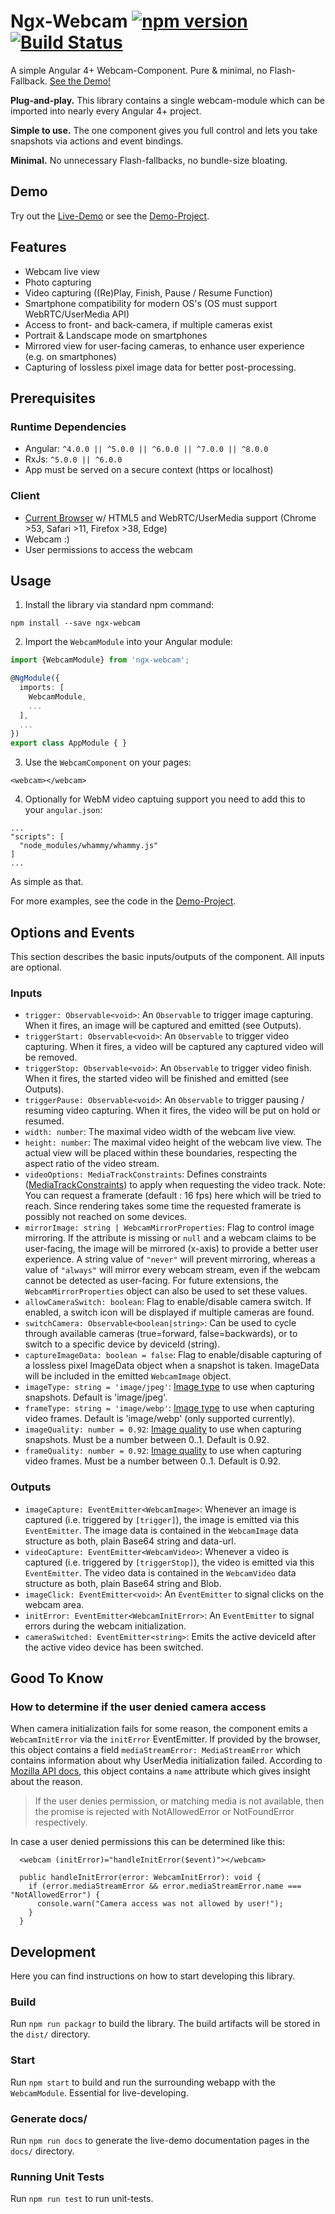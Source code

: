 # Ngx-Webcam [![npm version](https://badge.fury.io/js/ngx-webcam.svg)](https://badge.fury.io/js/ngx-webcam) [![Build Status](https://travis-ci.org/basst314/ngx-webcam.svg?branch=master)](https://travis-ci.org/basst314/ngx-webcam)

A simple Angular 4+ Webcam-Component. Pure &amp; minimal, no Flash-Fallback. <a href="https://basst314.github.io/ngx-webcam/?" target="_blank">See the Demo!</a>

**Plug-and-play.** This library contains a single webcam-module which can be imported into nearly every Angular 4+ project.

**Simple to use.** The one component gives you full control and lets you take snapshots via actions and event bindings.

**Minimal.** No unnecessary Flash-fallbacks, no bundle-size bloating.

## Demo
Try out the <a href="https://basst314.github.io/ngx-webcam/?" target="_blank">Live-Demo</a> or see the <a href="https://github.com/basst314/ngx-webcam-demo" target="_blank">Demo-Project</a>.

## Features
* Webcam live view
* Photo capturing
* Video capturing ((Re)Play, Finish, Pause / Resume Function)
* Smartphone compatibility for modern OS's (OS must support WebRTC/UserMedia API)
* Access to front- and back-camera, if multiple cameras exist
* Portrait & Landscape mode on smartphones
* Mirrored view for user-facing cameras, to enhance user experience (e.g. on smartphones)
* Capturing of lossless pixel image data for better post-processing.


## Prerequisites

### Runtime Dependencies
* Angular: `^4.0.0 || ^5.0.0 || ^6.0.0 || ^7.0.0 || ^8.0.0`
* RxJs: `^5.0.0 || ^6.0.0`
* App must be served on a secure context (https or localhost)

### Client
* [Current Browser](https://developer.mozilla.org/en-US/docs/Web/API/MediaDevices/getUserMedia#Browser_compatibility) w/ HTML5 and WebRTC/UserMedia support (Chrome >53, Safari >11, Firefox >38, Edge)
* Webcam :)
* User permissions to access the webcam

## Usage
1) Install the library via standard npm command:

`npm install --save ngx-webcam`

2) Import the `WebcamModule` into your Angular module:

```typescript
import {WebcamModule} from 'ngx-webcam';

@NgModule({
  imports: [
    WebcamModule,
    ...
  ],
  ...
})
export class AppModule { }
```

3) Use the `WebcamComponent` on your pages:

`<webcam></webcam>`

4) Optionally for WebM video captuing support you need to add this to your `angular.json`:

```
...
"scripts": [
  "node_modules/whammy/whammy.js"
]
...
```

As simple as that. 

For more examples, see the code in the <a href="https://github.com/basst314/ngx-webcam-demo" target="_blank">Demo-Project</a>.

## Options and Events
This section describes the basic inputs/outputs of the component. All inputs are optional.
### Inputs
* `trigger: Observable<void>`: An `Observable` to trigger image capturing. When it fires, an image will be captured and emitted (see Outputs).
* `triggerStart: Observable<void>`: An `Observable` to trigger video capturing. When it fires, a video will be captured any captured video will be removed.
* `triggerStop: Observable<void>`: An `Observable` to trigger video finish. When it fires, the started video will be finished and emitted (see Outputs).
* `triggerPause: Observable<void>`: An `Observable` to trigger pausing / resuming video capturing. When it fires, the video will be put on hold or resumed.
* `width: number`: The maximal video width of the webcam live view.
* `height: number`: The maximal video height of the webcam live view. The actual view will be placed within these boundaries, respecting the aspect ratio of the video stream.
* `videoOptions: MediaTrackConstraints`: Defines constraints ([MediaTrackConstraints](https://developer.mozilla.org/en-US/docs/Web/API/MediaTrackConstraints)) to apply when requesting the video track. 
Note: You can request a framerate (default : 16 fps) here which will be tried to reach. Since rendering takes some time the requested framerate is possibly not reached on some devices.
* `mirrorImage: string | WebcamMirrorProperties`: Flag to control image mirroring. If the attribute is missing or `null` and a webcam claims to be user-facing, the image will be mirrored (x-axis) to provide a better user experience. A string value of `"never"` will prevent mirroring, whereas a value of `"always"` will mirror every webcam stream, even if the webcam cannot be detected as user-facing. For future extensions, the `WebcamMirrorProperties` object can also be used to set these values.
* `allowCameraSwitch: boolean`: Flag to enable/disable camera switch. If enabled, a switch icon will be displayed if multiple cameras are found.
* `switchCamera: Observable<boolean|string>`: Can be used to cycle through available cameras (true=forward, false=backwards), or to switch to a specific device by deviceId (string).
* `captureImageData: boolean = false`: Flag to enable/disable capturing of a lossless pixel ImageData object when a snapshot is taken. ImageData will be included in the emitted `WebcamImage` object.
* `imageType: string = 'image/jpeg'`: [Image type](https://developer.mozilla.org/en-US/docs/Web/API/HTMLCanvasElement/toDataURL) to use when capturing snapshots. Default is 'image/jpeg'.
* `frameType: string = 'image/webp'`: [Image type](https://developer.mozilla.org/en-US/docs/Web/API/HTMLCanvasElement/toDataURL) to use when capturing video frames. Default is 'image/webp' (only supported currently).
* `imageQuality: number = 0.92`: [Image quality](https://developer.mozilla.org/en-US/docs/Web/API/HTMLCanvasElement/toDataURL) to use when capturing snapshots. Must be a number between 0..1. Default is 0.92.
* `frameQuality: number = 0.92`: [Image quality](https://developer.mozilla.org/en-US/docs/Web/API/HTMLCanvasElement/toDataURL) to use when capturing video frames. Must be a number between 0..1. Default is 0.92.

### Outputs
* `imageCapture: EventEmitter<WebcamImage>`: Whenever an image is captured (i.e. triggered by `[trigger]`), the image is emitted via this `EventEmitter`. The image data is contained in the `WebcamImage` data structure as both, plain Base64 string and data-url.
* `videoCapture: EventEmitter<WebcamVideo>`: Whenever a video is captured (i.e. triggered by `[triggerStop]`), the video is emitted via this `EventEmitter`. The video data is contained in the `WebcamVideo` data structure as both, plain Base64 string and Blob.
* `imageClick: EventEmitter<void>`: An `EventEmitter` to signal clicks on the webcam area.
* `initError: EventEmitter<WebcamInitError>`: An `EventEmitter` to signal errors during the webcam initialization.
* `cameraSwitched: EventEmitter<string>`: Emits the active deviceId after the active video device has been switched.

## Good To Know
### How to determine if the user denied camera access
When camera initialization fails for some reason, the component emits a `WebcamInitError` via the `initError` EventEmitter. If provided by the browser, this object contains a field `mediaStreamError: MediaStreamError` which contains information about why UserMedia initialization failed. According to [Mozilla API docs](https://developer.mozilla.org/en-US/docs/Web/API/MediaDevices/getUserMedia), this object contains a `name` attribute which gives insight about the reason.
> If the user denies permission, or matching media is not available, then the promise is rejected with NotAllowedError or NotFoundError respectively.

In case a user denied permissions this can be determined like this:
```
  <webcam (initError)="handleInitError($event)"></webcam>
```
```
  public handleInitError(error: WebcamInitError): void {
    if (error.mediaStreamError && error.mediaStreamError.name === "NotAllowedError") {
      console.warn("Camera access was not allowed by user!");
    }
  }
```

## Development
Here you can find instructions on how to start developing this library.

### Build
Run `npm run packagr` to build the library. The build artifacts will be stored in the `dist/` directory.

### Start
Run `npm start` to build and run the surrounding webapp with the `WebcamModule`. Essential for live-developing.

### Generate docs/
Run `npm run docs` to generate the live-demo documentation pages in the `docs/` directory.

### Running Unit Tests
Run `npm run test` to run unit-tests.
